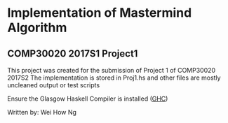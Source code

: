 # Implementation of Mastermind Algorithm
## COMP30020 2017S1 Project1 
This project was created for the submission of Project 1 of COMP30020 2017S2
The implementation is stored in Proj1.hs and other files are mostly uncleaned output or test scripts

Ensure the Glasgow Haskell Compiler is installed  ([GHC](https://www.haskell.org/ghc))

Written by: Wei How Ng

